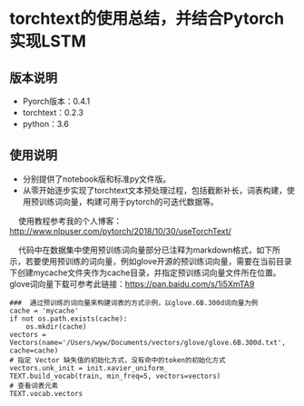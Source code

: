 # torchtext的使用总结，并结合Pytorch实现LSTM

## 版本说明
- Pyorch版本：0.4.1
- torchtext：0.2.3
- python：3.6

## 使用说明
- 分别提供了notebook版和标准py文件版。
- 从零开始逐步实现了torchtext文本预处理过程，包括截断补长，词表构建，使用预训练词向量，构建可用于pytorch的可迭代数据等。 

&nbsp;&nbsp;&nbsp;&nbsp;使用教程参考我的个人博客：http://www.nlpuser.com/pytorch/2018/10/30/useTorchText/

&nbsp;&nbsp;&nbsp;&nbsp;代码中在数据集中使用预训练词向量部分已注释为markdown格式，如下所示，若要使用预训练的词向量，例如glove开源的预训练词向量，需要在当前目录下创建mycache文件夹作为cache目录，并指定预训练词向量文件所在位置。glove词向量下载可参考此链接：https://pan.baidu.com/s/1i5XmTA9

    ###  通过预训练的词向量来构建词表的方式示例，以glove.6B.300d词向量为例
    cache = 'mycache'
    if not os.path.exists(cache):
        os.mkdir(cache)
    vectors = Vectors(name='/Users/wyw/Documents/vectors/glove/glove.6B.300d.txt', cache=cache)
    # 指定 Vector 缺失值的初始化方式，没有命中的token的初始化方式
    vectors.unk_init = init.xavier_uniform_ 
    TEXT.build_vocab(train, min_freq=5, vectors=vectors)
    # 查看词表元素
    TEXT.vocab.vectors
